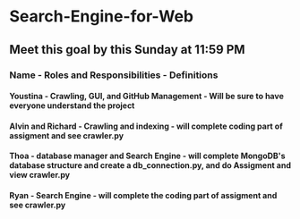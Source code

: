 # Search-Engine-for-Web
## Meet this goal by this Sunday at 11:59 PM
### Name - Roles and Responsibilities - Definitions
#### Youstina - Crawling, GUI, and GitHub Management - Will be sure to have everyone understand the project
#### Alvin and Richard - Crawling and indexing - will complete coding part of assigment and see crawler.py
#### Thoa - database manager and Search Engine - will complete MongoDB's database structure and create a db_connection.py, and do Assigment and view crawler.py
#### Ryan - Search Engine - will complete the coding part of assigment and see crawler.py
